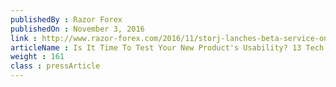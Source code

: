 ```yaml
---
publishedBy : Razor Forex
publishedOn : November 3, 2016
link : http://www.razor-forex.com/2016/11/storj-lanches-beta-service-on-heroku.html
articleName : Is It Time To Test Your New Product's Usability? 13 Tech Experts Weigh In
weight : 161 
class : pressArticle
---
```

